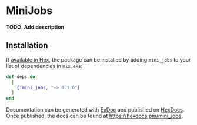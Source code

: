 # MiniJobs

**TODO: Add description**

## Installation

If [available in Hex](https://hex.pm/docs/publish), the package can be installed
by adding `mini_jobs` to your list of dependencies in `mix.exs`:

```elixir
def deps do
  [
    {:mini_jobs, "~> 0.1.0"}
  ]
end
```

Documentation can be generated with [ExDoc](https://github.com/elixir-lang/ex_doc)
and published on [HexDocs](https://hexdocs.pm). Once published, the docs can
be found at <https://hexdocs.pm/mini_jobs>.

